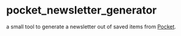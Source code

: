 # pocket_newsletter_generator
a small tool to generate a newsletter out of saved items from [Pocket](https://getpocket.com).
